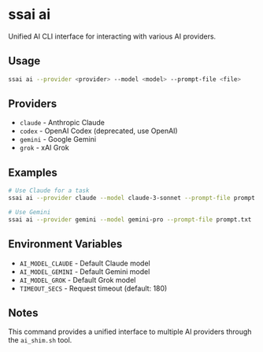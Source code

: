 # ssai ai

Unified AI CLI interface for interacting with various AI providers.

## Usage

```bash
ssai ai --provider <provider> --model <model> --prompt-file <file>
```

## Providers

- `claude` - Anthropic Claude
- `codex` - OpenAI Codex (deprecated, use OpenAI)
- `gemini` - Google Gemini
- `grok` - xAI Grok

## Examples

```bash
# Use Claude for a task
ssai ai --provider claude --model claude-3-sonnet --prompt-file prompt.txt

# Use Gemini
ssai ai --provider gemini --model gemini-pro --prompt-file prompt.txt
```

## Environment Variables

- `AI_MODEL_CLAUDE` - Default Claude model
- `AI_MODEL_GEMINI` - Default Gemini model
- `AI_MODEL_GROK` - Default Grok model
- `TIMEOUT_SECS` - Request timeout (default: 180)

## Notes

This command provides a unified interface to multiple AI providers through the `ai_shim.sh` tool.